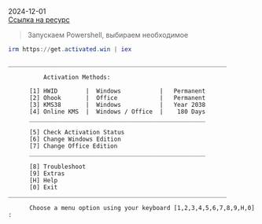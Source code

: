 2024-12-01  
[Ссылка на ресурс ](https://github.com/massgravel/Microsoft-Activation-Scripts)

>Запускаем Powershell, выбираем необходимое
```powershell
irm https://get.activated.win | iex
```

```
______________________________________________________________

          Activation Methods:

      [1] HWID        |  Windows           |   Permanent
      [2] Ohook       |  Office            |   Permanent
      [3] KMS38       |  Windows           |   Year 2038
      [4] Online KMS  |  Windows / Office  |    180 Days
      __________________________________________________

      [5] Check Activation Status
      [6] Change Windows Edition
      [7] Change Office Edition
      __________________________________________________

      [8] Troubleshoot
      [9] Extras
      [H] Help
      [0] Exit
______________________________________________________________

      Choose a menu option using your keyboard [1,2,3,4,5,6,7,8,9,H,0] :
```
